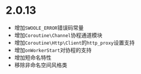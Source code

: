# 2.0.13

* 增加`SWOOLE_ERROR`错误码常量
* 增加`Coroutine\Channel`协程通道模块
* 增加`Coroutine\Http\Client`的`http_proxy`设置支持
* 增加`onWorkerStart`对协程的支持
* 增加短命名特性
* 移除非命名空间风格类